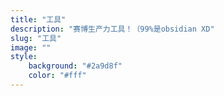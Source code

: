 ```yaml
---
title: "工具"
description: "赛博生产力工具！（99%是obsidian XD"
slug: "工具"
image: ""
style:
    background: "#2a9d8f"
    color: "#fff"
---
```


